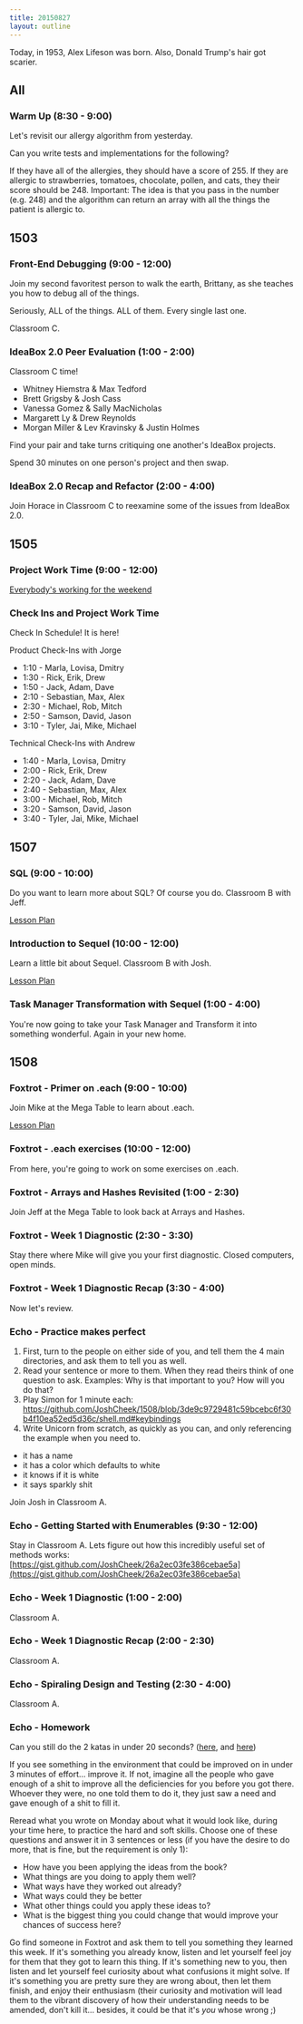 ```yaml
---
title: 20150827
layout: outline
---
```


Today, in 1953, Alex Lifeson was born. Also, Donald Trump's hair got scarier.

## All

### Warm Up (8:30 - 9:00)

Let's revisit our allergy algorithm from yesterday.

Can you write tests and implementations for the following?

If they have all of the allergies, they should have a score of 255.
If they are allergic to strawberries, tomatoes, chocolate, pollen, and cats, they their score should be 248.
Important: The idea is that you pass in the number (e.g. 248) and the algorithm can return an array with all the things the patient is allergic to.


## 1503

### Front-End Debugging (9:00 - 12:00)

Join my second favoritest person to walk the earth, Brittany, as she teaches you how to debug all of the things.

Seriously, ALL of the things. ALL of them. Every single last one.

Classroom C.

### IdeaBox 2.0 Peer Evaluation (1:00 - 2:00)

Classroom C time!

* Whitney Hiemstra & Max Tedford
* Brett Grigsby & Josh Cass
* Vanessa Gomez & Sally MacNicholas
* Margarett Ly & Drew Reynolds
* Morgan Miller & Lev Kravinsky & Justin Holmes

Find your pair and take turns critiquing
one another's IdeaBox projects.

Spend 30 minutes on one person's project and then swap.

### IdeaBox 2.0 Recap and Refactor (2:00 - 4:00)

Join Horace in Classroom C to reexamine some of the issues from IdeaBox 2.0.


## 1505

### Project Work Time (9:00 - 12:00)

[Everybody's working for the weekend](https://www.youtube.com/watch?v=zL8G5pBZ5CI)

### Check Ins and Project Work Time

Check In Schedule! It is here!

Product Check-Ins with Jorge

* 1:10 - Marla, Lovisa, Dmitry
* 1:30 - Rick, Erik, Drew
* 1:50 - Jack, Adam, Dave
* 2:10 - Sebastian, Max, Alex
* 2:30 - Michael, Rob, Mitch
* 2:50 - Samson, David, Jason
* 3:10 - Tyler, Jai, Mike, Michael

Technical Check-Ins with Andrew

* 1:40 - Marla, Lovisa, Dmitry
* 2:00 - Rick, Erik, Drew
* 2:20 - Jack, Adam, Dave
* 2:40 - Sebastian, Max, Alex
* 3:00 - Michael, Rob, Mitch
* 3:20 - Samson, David, Jason
* 3:40 - Tyler, Jai, Mike, Michael


## 1507

### SQL (9:00 - 10:00)

Do you want to learn more about SQL? Of course you do. Classroom B with Jeff.

[Lesson Plan](https://github.com/turingschool/lesson_plans/blob/master/ruby_02-web_applications_with_ruby/introduction_to_sql.markdown)

### Introduction to Sequel (10:00 - 12:00)

Learn a little bit about Sequel. Classroom B with Josh.

[Lesson Plan](https://github.com/turingschool/lesson_plans/blob/master/ruby_02-web_applications_with_ruby/introduction_to_sequel.markdown)

### Task Manager Transformation with Sequel (1:00 - 4:00)

You're now going to take your Task Manager and Transform it into something wonderful. Again in your new home.


## 1508

### Foxtrot - Primer on .each (9:00 - 10:00)

Join Mike at the Mega Table to learn about .each.

[Lesson Plan](https://github.com/turingschool/lesson_plans/blob/master/ruby_01-object_oriented_programming_with_ruby/primer_on_each.markdown)

### Foxtrot - .each exercises (10:00 - 12:00)

From here, you're going to work on some exercises on .each.

### Foxtrot - Arrays and Hashes Revisited (1:00 - 2:30)

Join Jeff at the Mega Table to look back at Arrays and Hashes.

### Foxtrot - Week 1 Diagnostic (2:30 - 3:30)

Stay there where Mike will give you your first diagnostic. Closed computers, open minds.

### Foxtrot - Week 1 Diagnostic Recap (3:30 - 4:00)

Now let's review.

### Echo - Practice makes perfect

1. First, turn to the people on either side of you, and tell them the 4 main directories, and ask them to tell you as well.
2. Read your sentence or more to them. When they read theirs think of one question to ask. Examples: Why is that important to you? How will you do that?
3. Play Simon for 1 minute each: https://github.com/JoshCheek/1508/blob/3de9c9729481c59bcebc6f30b4f10ea52ed5d36c/shell.md#keybindings
4. Write Unicorn from scratch, as quickly as you can, and only referencing the example when you need to.
  * it has a name
  * it has a color which defaults to white
  * it knows if it is white
  * it says sparkly shit

Join Josh in Classroom A.

### Echo - Getting Started with Enumerables (9:30 - 12:00)

Stay in Classroom A.  Lets figure out how this incredibly useful set of methods works:
[https://gist.github.com/JoshCheek/26a2ec03fe386cebae5a](https://gist.github.com/JoshCheek/26a2ec03fe386cebae5a)

### Echo - Week 1 Diagnostic (1:00 - 2:00)

Classroom A.

### Echo - Week 1 Diagnostic Recap (2:00 - 2:30)

Classroom A.

### Echo - Spiraling Design and Testing (2:30 - 4:00)

Classroom A.

### Echo - Homework

Can you still do the 2 katas in under 20 seconds? ([here](https://github.com/JoshCheek/1508/blob/3de9c9729481c59bcebc6f30b4f10ea52ed5d36c/shell.md#kata-2),
and [here](https://github.com/JoshCheek/1508/blob/3de9c9729481c59bcebc6f30b4f10ea52ed5d36c/shell.md#kata-3))

If you see something in the environment that could be improved on in under 3 minutes of effort... improve it.
If not, imagine all the people who gave enough of a shit to improve all the deficiencies for you before you got there.
Whoever they were, no one told them to do it, they just saw a need and gave enough of a shit to fill it.

Reread what you wrote on Monday about what it would look like, during your time here, to practice the hard and soft skills.
Choose one of these questions and answer it in 3 sentences or less
(if you have the desire to do more, that is fine, but the requirement is only 1):

* How have you been applying the ideas from the book?
* What things are you doing to apply them well?
* What ways have they worked out already?
* What ways could they be better
* What other things could you apply these ideas to?
* What is the biggest thing you could change that would improve your chances of success here?

Go find someone in Foxtrot and ask them to tell you something they learned this week.
If it's something you already know, listen and let yourself feel joy for them that they
got to learn this thing. If it's something new to you, then listen and let yourself feel
curiosity about what confusions it might solve. If it's something you are pretty sure they
are wrong about, then let them finish, and enjoy their enthusiasm
(their curiosity and motivation will lead them to the vibrant discovery
of how their understanding needs to be amended, don't kill it...
besides, it could be that it's *you* whose wrong ;)
